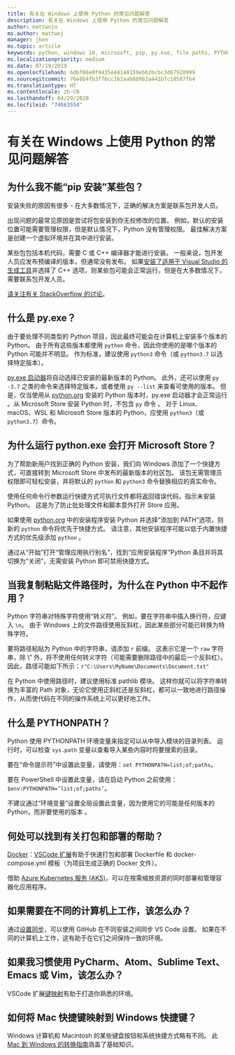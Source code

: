```yaml
---
title: 有关在 Windows 上使用 Python 的常见问题解答
description: 有关在 Windows 上使用 Python 的常见问题解答
author: mattwojo
ms.author: mattwoj
manager: jken
ms.topic: article
keywords: python, windows 10, microsoft, pip, py.exe, file paths, PYTHONPATH, python deployment, python packaging
ms.localizationpriority: medium
ms.date: 07/19/2019
ms.openlocfilehash: 6dbf86e0f9435e44140159ebb2bcbc3d67928999
ms.sourcegitcommit: 76e8b4fb3f76cc162aab80982a441bfc18507fb4
ms.translationtype: HT
ms.contentlocale: zh-CN
ms.lasthandoff: 04/29/2020
ms.locfileid: "74663554"
---
```

# <a name="frequently-asked-questions-about-using-python-on-windows"></a>有关在 Windows 上使用 Python 的常见问题解答

## <a name="why-cant-i-pip-install-a-certain-package"></a>为什么我不能“pip 安装”某些包？

安装失败的原因有很多 - 在大多数情况下，正确的解决方案是联系包开发人员。

出现问题的最常见原因是尝试将包安装到你无权修改的位置。 例如，默认的安装位置可能需要管理权限，但是默认情况下，Python 没有管理权限。 最佳解决方案是创建一个虚拟环境并在其中进行安装。

某些包包括本机代码，需要 C 或 C++ 编译器才能进行安装。 一般来说，包开发人员应发布预编译的版本，但通常没有发布。 如果[安装了适用于 Visual Studio 的生成工具](https://visualstudio.microsoft.com/downloads/#build-tools-for-visual-studio-2019)并选择了 C++ 选项，则某些包可能会正常运行，但是在大多数情况下，需要联系包开发人员。

[请关注有关 StackOverflow 的讨论](https://stackoverflow.com/questions/4750806/how-do-i-install-pip-on-windows/12476379)。

## <a name="what-is-pyexe"></a>什么是 py.exe？

由于要处理不同类型的 Python 项目，因此最终可能会在计算机上安装多个版本的 Python。 由于所有这些版本都使用 `python` 命令，因此你使用的是哪个版本的 Python 可能并不明显。 作为标准，建议使用 `python3` 命令（或 `python3.7` 以选择特定版本）。

[py.exe 启动器](https://docs.python.org/3/using/windows.html#launcher)将自动选择已安装的最新版本的 Python。 此外，还可以使用 `py -3.7` 之类的命令来选择特定版本，或者使用 `py --list` 来查看可使用的版本。 但是，仅当使用从 [python.org](https://www.python.org/downloads/windows/) 安装的 Python 版本时，py.exe 启动器才会正常运行  。从 Microsoft Store 安装 Python 时，不包含 `py` 命令  。 对于 Linux、macOS、WSL 和 Microsoft Store 版本的 Python，应使用 `python3`（或 `python3.7`）命令。

## <a name="why-does-running-pythonexe-open-the-microsoft-store"></a>为什么运行 python.exe 会打开 Microsoft Store？

为了帮助新用户找到正确的 Python 安装，我们向 Windows 添加了一个快捷方式，可直接转到 Microsoft Store 中发布的最新版本的社区包。 该包无需管理员权限即可轻松安装，并将默认的 `python` 和 `python3` 命令替换相应的真实命令。

使用任何命令行参数运行快捷方式可执行文件都将返回错误代码，指示未安装 Python。 这是为了防止批处理文件和脚本意外打开 Store 应用。

如果使用 [python.org](https://www.python.org/downloads/windows/) 中的安装程序安装 Python 并选择“添加到 PATH”选项，则新的 `python` 命令将优先于快捷方式。 请注意，其他安装程序可能以低于内置快捷方式的优先级添加 `python` 。

通过从“开始”打开“管理应用执行别名”，找到“应用安装程序”Python 条目并将其切换为“关闭”，无需安装 Python 即可禁用快捷方式。

## <a name="why-dont-file-paths-work-in-python-when-i-copy-paste-them"></a>当我复制粘贴文件路径时，为什么在 Python 中不起作用？

Python 字符串对特殊字符使用“转义符”。 例如，要在字符串中插入换行符，应键入 `\n`。 由于 Windows 上的文件路径使用反斜杠，因此某些部分可能已转换为特殊字符。

要将路径粘贴为 Python 中的字符串，请添加 `r` 前缀。 这表示它是一个 `raw` 字符串，除 \” 外，将不使用任何转义字符（可能需要删除路径中的最后一个反斜杠）。 因此，路径可能如下所示：`r"C:\Users\MyName\Documents\Document.txt"`

在 Python 中使用路径时，建议使用标准 pathlib 模块。 这样你就可以将字符串转换为丰富的 Path 对象，无论它使用正斜杠还是反斜杠，都可以一致地进行路径操作，从而使代码在不同的操作系统上可以更好地工作。

## <a name="what-is-pythonpath"></a>什么是 PYTHONPATH？

Python 使用 PYTHONPATH 环境变量来指定可以从中导入模块的目录列表。 运行时，可以检查 `sys.path` 变量以查看导入某些内容时将要搜索的目录。

要在“命令提示符”中设置此变量，请使用：`set PYTHONPATH=list;of;paths`。

要在 PowerShell 中设置此变量，请在启动 Python 之前使用：`$env:PYTHONPATH=’list;of;paths’`。

不建议通过“环境变量”设置全局设置此变量，因为使用它的可能是任何版本的 Python，而非要使用的版本   。

## <a name="where-can-i-find-help-with-packaging-and-deployment"></a>何处可以找到有关打包和部署的帮助？

[Docker](https://code.visualstudio.com/docs/azure/docker)：[VSCode 扩展](https://code.visualstudio.com/docs/azure/docker)有助于快速打包和部署 Dockerfile 和 docker-compose.yml 模板（为项目生成正确的 Docker 文件）。

借助 [Azure Kubernetes 服务 (AKS)](https://docs.microsoft.com/azure/aks/)，可以在按需缩放资源的同时部署和管理容器化应用程序。

## <a name="what-if-i-need-to-work-across-different-machines"></a>如果需要在不同的计算机上工作，该怎么办？

通过[设置同步](https://marketplace.visualstudio.com/items?itemName=Shan.code-settings-sync)，可以使用 GitHub 在不同安装之间同步 VS Code 设置。 如果在不同的计算机上工作，这有助于在它们之间保持一致的环境。

## <a name="what-if-im-used-to-using-pycharm-atom-sublime-text-emacs-or-vim"></a>如果我习惯使用 PyCharm、Atom、Sublime Text、Emacs 或 Vim，该怎么办？

VSCode 扩展[键映射](https://marketplace.visualstudio.com/search?target=VSCode&category=Keymaps&sortBy=Downloads)有助于打造你熟悉的环境。

## <a name="how-do-mac-shortcut-keys-map-to-windows-shortcut-keys"></a>如何将 Mac 快捷键映射到 Windows 快捷键？

Windows 计算机和 Macintosh 的某些键盘按钮和系统快捷方式略有不同。 此 [Mac 到 Windows 的转换指南](../dev-environment/mac-to-windows.md)涵盖了基础知识。
